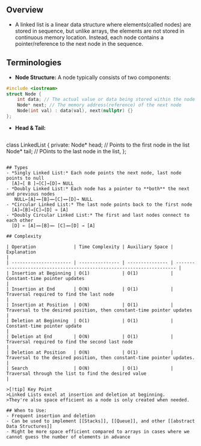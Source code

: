 ## Overview
- A linked list is a linear data structure where elements(called nodes) are stored in sequence, but unlike arrays, the elements are not stored in continuous memory location. Instead, each node contains a pointer/reference to the next node in the sequence.

## Terminologies
- **Node Structure:** A node typically consists of two components: 
```cpp
#include <iostream>
struct Node {
	int data; // The actual value or data being stored within the node
	Node* next; // The memory address(reference) of the next node
	Node(int val) : data(val), next(nullptr) {}
};
``` 
- **Head & Tail:** 
  ```cpp
class LinkedList {
	private:
		Node* head; // Points to the first node in the list
		Node* tail; // POints to the last node in the list,
};
``` 

## Types 
- *Singly Linked List:* Each node points the next node, last node points to null
  [A]→[ B ]→[C]→[D]→ NULL
- *Doubly Linked List:* Each node has a pointer to **both** the next and previous nodes
   NULL←[A]→←[B]→←[C]→←[D]→ NULL
- *Circular Linked List:* The last node points back to the first node
  [A]→[B]→[C]→[D] → [A]
- *Doubly Circular Linked List:* The first and last nodes connect to each other
  [D] ← [A]→←[B]→← [C]→←[D] → [A]

## Complexity

| Operation              | Time Complexity | Auxiliary Space | Explanation                                                            |
| ---------------------- | --------------- | --------------- | ---------------------------------------------------------------------- |
| Insertion at Beginning | O(1)            | O(1)            | Constant-time pointer updates                                          |
| Insertion at End       | O(N)            | O(1)            | Traversal required to find the last node                               |
| Insertion at Position  | O(N)            | O(1)            | Traversal to the desired position, then constant-time pointer updates  |
| Deletion at Beginning  | O(1)            | O(1)            | Constant-time pointer update                                           |
| Deletion at End        | O(N)            | O(1)            | Traversal required to find the second last node                        |
| Deletion at Position   | O(N)            | O(1)            | Traversal to the desired position, then constant-time pointer updates. |
| Search                 | O(N)            | O(1)            | Traversal through the list to find the desired value                   |

>[!tip] Key Point
>Linked Lists excel at insertion and deletion at beginning.
>They're also space efficient as a node is only created when needed.

## When to Use:
- Frequent insertion and deletion 
- Can be used to implement [[Stacks]], [[Queue]], and other [[abstract Data Structures]] 
- Might be more space efficient compared to arrays in cases where we cannot guess the number of elements in advance

